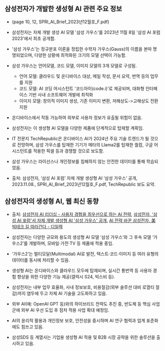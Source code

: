 ## 삼성전자가 개발한 생성형 AI 관련 주요 정보

- (page 10, 12, SPRI_AI_Brief_2023년12월호_F.pdf)

- 삼성전자는 자체 개발 생성 AI 모델 '삼성 가우스'를 2023년 11월 8일 '삼성 AI 포럼 2023'에서 최초 공개함.
- '삼성 가우스'는 정규분포 이론을 정립한 수학자 가우스(Gauss)의 이름을 본따 명명되었으며, 다양한 상황에 최적화된 크기의 모델 선택이 가능함.
- 삼성 가우스는 언어모델, 코드 모델, 이미지 모델의 3개 모델로 구성됨.
    - 언어 모델: 클라우드 및 온디바이스 대상, 메일 작성, 문서 요약, 번역 등의 업무를 지원
    - 코드 모델: AI 코딩 어시스턴트 '코드아이(code.i)'로 제공되며, 대화형 인터페이스 기반 사내 소프트웨어 개발에 최적화
    - 이미지 모델: 창의적 이미지 생성, 기존 이미지 변환, 저해상도->고해상도 전환 지원
- 온디바이스에서 작동 가능하여 외부로 사용자 정보가 유출될 위험이 없음.
- 삼성전자는 이 생성형 AI 모델을 다양한 제품에 단계적으로 탑재할 계획임.
- IT 전문지 TechRepublic은 온디바이스 AI가 2024년 주요 기술 트렌드가 될 것으로 전망하며, 삼성 가우스를 탑재한 기기가 메타의 Llama2를 탑재한 퀄컴, 구글 어시스턴트를 적용한 픽셀 등과 경쟁할 것으로 보도함.
- 삼성 가우스는 라이선스나 개인정보를 침해하지 않는 안전한 데이터를 통해 학습되었음.
- 출처: 삼성전자, ‘삼성 AI 포럼’ 자체 개발 생성형 AI ‘삼성 가우스’ 공개, 2023.11.08., SPRI_AI_Brief_2023년12월호_F.pdf, TechRepublic 보도 요약.


## 삼성전자의 생성형 AI, 웹 최신 동향

- 출처: [삼성전자 AI 리더십 - 사용자 경험을 최우선으로 하는 AI 전략](https://news.samsung.com/kr/%EC%82%BC%EC%84%B1%EC%A0%84%EC%9E%90-ai-%EB%A6%AC%EB%8D%94%EC%8B%AD-%E2%91%A2-%EC%82%AC%EC%9A%A9%EC%9E%90-%EA%B2%BD%ED%97%98%EC%9D%84-%EC%B5%9C%EC%9A%B0%EC%84%A0%EC%9C%BC%EB%A1%9C-%ED%95%98%EB%8A%94), [삼성전자, '삼성 AI 포럼'서 자체 개발 생성형 AI '삼성 가우스' 공개](https://news.samsung.com/kr/%EC%82%BC%EC%84%B1%EC%A0%84%EC%9E%90-%EC%82%BC%EC%84%B1-ai-%ED%8F%AC%EB%9F%BC%EC%84%9C-%EC%9E%90%EC%B2%B4-%EA%B0%9C%EB%B0%9C-%EC%83%9D%EC%84%B1%ED%98%95-ai-%EC%82%BC%EC%84%B1-%EA%B0%80), [AI 전략 바꾼 삼성전자, 美 빅테크 길 따라간다 - 디일렉](https://www.thelec.kr/news/articleView.html?idxno=32784)

- 삼성전자는 다양한 규모와 용도의 생성형 AI 모델 ‘삼성 가우스’와 그 후속 모델 ‘가우스2’를 개발하며, 모바일·가전·TV 등 제품에 적용 중임.
- ‘가우스2’는 멀티모달(Multimodal) AI로 발전, 텍스트·코드·이미지 등 여러 유형의 데이터를 동시에 처리할 수 있음.
- 생성형 AI는 온디바이스와 클라우드 모두에 탑재되며, 실시간 통번역 등 사용자 경험 향상을 위한 다양한 기능 제공(갤럭시 S24, 빅스비 등).
- 삼성전자는 내부 업무 효율화, 사내 정보보호, 비용절감(외부 솔루션 대비 로열티 절감)까지 염두에 두고 자체 AI 기술을 고도화하고 있음.
- 외부 AI(예: OpenAI GPT 등)와의 하이브리드 전략도 추진 중, 반도체 등 핵심 사업 군에 외부 AI 우선 도입 후 점차 적용 사업 확대 예정임.
- AI의 윤리적 활용과 개인정보 보호, 안전성을 중시하며 AI 연구 협력과 업계 표준화에도 힘쓰고 있음.
- 삼성SDS 등 계열사는 기업용 생성형 AI 적용 및 B2B 시장 공략을 위한 솔루션을 출시하고 있음.

